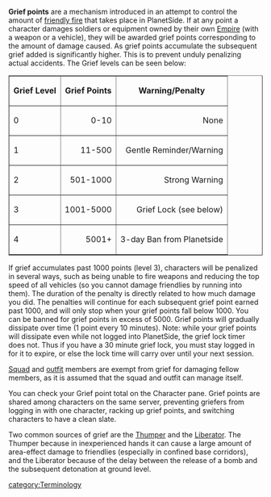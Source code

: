 **Grief points** are a mechanism introduced in an attempt to control the
amount of [friendly fire](friendly_fire "wikilink") that takes place in
PlanetSide. If at any point a character damages soldiers or equipment
owned by their own [Empire](Empire "wikilink") (with a weapon or a
vehicle), they will be awarded grief points corresponding to the amount
of damage caused. As grief points accumulate the subsequent grief added
is significantly higher. This is to prevent unduly penalizing actual
accidents. The Grief levels can be seen below:

<table border="1">
<tr>
<td align="center">

<b>Grief Level</b>

</td>
<td
align="center">

<b>Grief Points</b>

</td>
<td
align="center">

<b>Warning/Penalty</b>

</tr>
<tr>
<td>

0

</td>
<td align="right">

0-10

</td>
<td
align="right">

None

</td>
</tr>
<tr>
<td>

1

</td>
<td align="right">

11-500

</td>
<td
align="right">

Gentle Reminder/Warning

</td>
</tr>
<tr>
<td>

2

</td>
<td align="right">

501-1000

</td>
<td
align="right">

Strong Warning

</td>
</tr>
<tr>
<td>

3

</td>
<td align="right">

1001-5000

</td>
<td
align="right">

Grief Lock (see below)

</td>
</tr>
<tr>
<td>

4

</td>
<td align="right">

5001+

</td>
<td
align="right">

3-day Ban from Planetside

</td>
</tr>
</table>

If grief accumulates past 1000 points (level 3), characters will be
penalized in several ways, such as being unable to fire weapons and
reducing the top speed of all vehicles (so you cannot damage friendlies
by running into them). The duration of the penalty is directly related
to how much damage you did. The penalties will continue for each
subsequent grief point earned past 1000, and will only stop when your
grief points fall below 1000. You can be banned for grief points in
excess of 5000. Grief points will gradually dissipate over time (1 point
every 10 minutes). Note: while your grief points will dissipate even
while not logged into PlanetSide, the grief lock timer does not. Thus if
you have a 30 minute grief lock, you must stay logged in for it to
expire, or else the lock time will carry over until your next session.

[Squad](Squad "wikilink") and [outfit](outfit "wikilink") members are
exempt from grief for damaging fellow members, as it is assumed that the
squad and outfit can manage itself.

You can check your Grief point total on the Character pane. Grief points
are shared among characters on the same server, preventing griefers from
logging in with one character, racking up grief points, and switching
characters to have a clean slate.

Two common sources of grief are the [Thumper](Thumper "wikilink") and
the [Liberator](Liberator "wikilink"). The Thumper because in
inexperienced hands it can cause a large amount of area-effect damage to
friendlies (especially in confined base corridors), and the Liberator
because of the delay between the release of a bomb and the subsequent
detonation at ground level.

[category:Terminology](category:Terminology "wikilink")